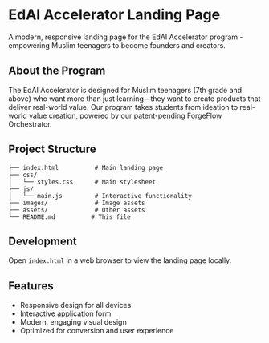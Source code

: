 # EdAI Accelerator Landing Page

A modern, responsive landing page for the EdAI Accelerator program - empowering Muslim teenagers to become founders and creators.

## About the Program

The EdAI Accelerator is designed for Muslim teenagers (7th grade and above) who want more than just learning—they want to create products that deliver real-world value. Our program takes students from ideation to real-world value creation, powered by our patent-pending ForgeFlow Orchestrator.

## Project Structure

```
├── index.html          # Main landing page
├── css/
│   └── styles.css      # Main stylesheet
├── js/
│   └── main.js         # Interactive functionality
├── images/             # Image assets
├── assets/             # Other assets
└── README.md          # This file
```

## Development

Open `index.html` in a web browser to view the landing page locally.

## Features

- Responsive design for all devices
- Interactive application form
- Modern, engaging visual design
- Optimized for conversion and user experience
